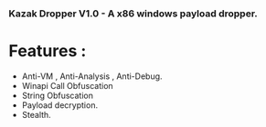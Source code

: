 ### Kazak Dropper V1.0 - A x86 windows payload dropper.

# Features : 
- Anti-VM , Anti-Analysis , Anti-Debug.
- Winapi Call Obfuscation
- String Obfuscation
- Payload decryption.
- Stealth.
